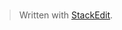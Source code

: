 
# 

> Written with [StackEdit](https://stackedit.io/).
<!--stackedit_data:
eyJoaXN0b3J5IjpbMTU0MzU0NTA2M119
-->